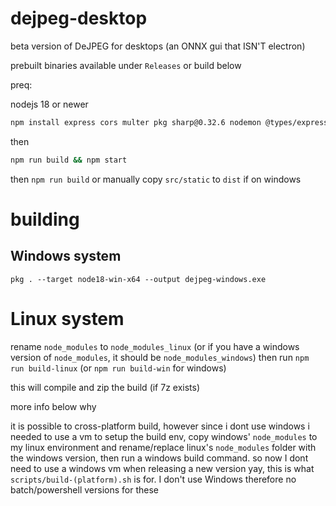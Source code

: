 # dejpeg-desktop

beta version of DeJPEG for desktops (an ONNX gui that ISN'T electron)

prebuilt binaries available under `Releases` or build below

preq:

nodejs 18 or newer

```bash
npm install express cors multer pkg sharp@0.32.6 nodemon @types/express @types/cors @types/multer @types/node onnxruntime-node@latest
```

then

```bash
npm run build && npm start
```

then `npm run build` or manually copy `src/static` to `dist` if on windows

# building

## Windows system

`pkg . --target node18-win-x64 --output dejpeg-windows.exe`

# Linux system

rename `node_modules` to `node_modules_linux` (or if you have a windows version of `node_modules`, it should be `node_modules_windows`) then run `npm run build-linux` (or `npm run build-win` for windows)

this will compile and zip the build (if 7z exists)

more info below why

it is possible to cross-platform build, however since i dont use windows i needed to use a vm to setup the build env, copy windows' `node_modules` to my linux environment and rename/replace linux's `node_modules` folder with the windows version, then run a windows build command. so now I dont need to use a windows vm when releasing a new version yay, this is what `scripts/build-(platform).sh` is for. I don't use Windows therefore no batch/powershell versions for these
